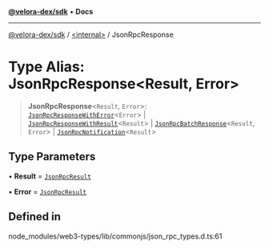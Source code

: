 [**@velora-dex/sdk**](../../README.md) • **Docs**

***

[@velora-dex/sdk](../../globals.md) / [\<internal\>](../README.md) / JsonRpcResponse

# Type Alias: JsonRpcResponse\<Result, Error\>

> **JsonRpcResponse**\<`Result`, `Error`\>: [`JsonRpcResponseWithError`](../interfaces/JsonRpcResponseWithError.md)\<`Error`\> \| [`JsonRpcResponseWithResult`](../interfaces/JsonRpcResponseWithResult.md)\<`Result`\> \| [`JsonRpcBatchResponse`](JsonRpcBatchResponse.md)\<`Result`, `Error`\> \| [`JsonRpcNotification`](../interfaces/JsonRpcNotification.md)\<`Result`\>

## Type Parameters

• **Result** = [`JsonRpcResult`](JsonRpcResult.md)

• **Error** = [`JsonRpcResult`](JsonRpcResult.md)

## Defined in

node\_modules/web3-types/lib/commonjs/json\_rpc\_types.d.ts:61
